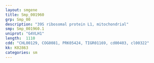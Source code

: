 ```yaml
---
layout: smgene
title: Smp_001960
grp: Smp_00
description: "39S ribosomal protein L1, mitochondrial"
smp: Smp_001960.1
uniprot: "G4VLH1"
length:  1110
cdd: "CHL00129, COG0081, PRK05424, TIGR01169, cd00403, cl00322"
kk: K02863
categories: sm
---
```

